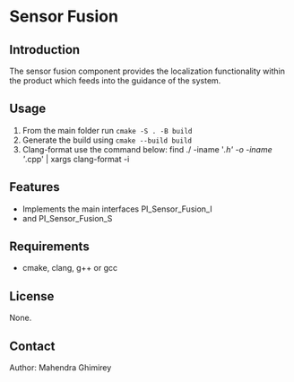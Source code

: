 # Sensor Fusion

## Introduction

The sensor fusion component provides the localization
functionality within the product which feeds into
the guidance of the system.

## Usage

1. From the main folder run `cmake -S . -B build`
2. Generate the build using `cmake --build build`
3. Clang-format use the command below:
   find ./ -iname '*.h' -o -iname '*.cpp' | xargs clang-format -i

## Features

* Implements the main interfaces PI_Sensor_Fusion_I
* and PI_Sensor_Fusion_S

## Requirements

* cmake, clang, g++ or gcc

## License

None.

## Contact

Author: Mahendra Ghimirey

